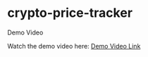 # crypto-price-tracker

Demo Video

Watch the demo video here: [Demo Video Link](https://www.loom.com/share/a2d30503473443e09510d0eb97a506cc?sid=07e23ea3-0045-46f6-9a7c-42af5bdfb3aa)

